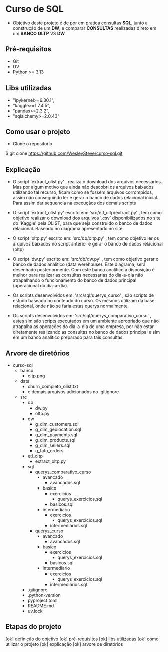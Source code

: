 # Curso de SQL

- Objetivo deste projeto é de por em pratica consultas **SQL**,
  junto a construção de um **DW**,
  e comparar **CONSULTAS** realizadas direto em um **BANCO OLTP** VS **DW**

## Pré-requisitos

- Git
- UV
- Python >= 3.13

## Libs utilizadas

- "ipykernel>=6.30.1",
- "kaggle>=1.7.4.5",
- "pandas>=2.3.2",
- "sqlalchemy>=2.0.43"

## Como usar o projeto

- Clone o repositorio

$ git clone https://github.com/WesleySteve/curso-sql.git

## Explicação

- O script 'extract_olist.py' , realiza o download dos arquivos necessarios.
  Mas por algum motivo que ainda não descobri os arquivos baixados utilizando tal
  recurso, ficam como se fossem arquivos corrompidos, assim não conseguindo ler
  e gerar o banco de dados relacional inicial.
  Para assim dar sequencia na execuçãos dos demais scripts

- O script 'extract_olist.py' escrito em: 'src/etl_oltp/extract.py' ,
  tem como objetivo realizar o download dos arquivos '.csv' disponibilizados
  no site do 'Kaggle' pela OLIST, para que seja construido o
  banco de dados relacional. Baseado no diagrama apresentado no site.
- O script 'oltp.py' escrito em: 'src/db/oltp.py' ,
  tem como objetivo ler os arquivos baixados no script anterior e gerar o
  banco de dados relacional (oltp)
- O script 'dw.py' escrito em: 'src/db/dw.py' ,
  tem como objetivo gerar o banco de dados analitico (data werehouse). Este diagrama,
  será desenhado posteriormente. Com este banco analitico a disposição é melhor
  para realizar as consultas necessarias do dia-a-dia não atrapalhando o
  funcionamento do banco de dados principal (operacional do dia-a-dia).
- Os scripts desenvolvidos em: 'src/sql/querys_curso' ,
  são scripts de estudo baseado no conteudo do curso. Os mesmos utilizam da base
  relacional, onde não se faria estas querys normalmente.
- Os scripts desenvolvidos em: 'src/sql/querys_comparativo_curso' ,
  estes sim são scripts executados em um ambiente apropriado que não atrapalha
  as operações do dia-a-dia de uma empresa, por não estar diretamente realizando
  as consultas no banco de dados principal e sim em um banco analitico preparado
  para tais consultas.

## Arvore de diretórios

- curso-sql
  - banco
    - oltp.png
  - data
    - churn_completo_olist.txt
    - e demais arquivos adicionados no .gitignore
  - src
    - db
      - dw.py
      - oltp.py
    - dw
      - g_dim_customers.sql
      - g_dim_geolocation.sql
      - g_dim_payments.sql
      - g_dim_products.sql
      - g_dim_sellers.sql
      - g_fato_orders
    - etl_oltp
      - extract_oltp.py
    - sql
      - querys_comparativo_curso
        - avancado
          - avancados.sql
        - basico
          - exercicios
            - querys_exercicios.sql
          - basicos.sql
        - intermediario
          - exercicios
            - querys_exercicios.sql
          - intermediarios.sql
      - querys_curso
        - avancado
          - avancados.sql
        - basico
          - exercicios
            - querys_exercicios.sql
          - basicos.sql
        - intermediario
          - exercicios
            - querys_exercicios.sql
          - intermediarios.sql
    - .gitignore
    - .python-version
    - pyproject.toml
    - README.md
    - uv.lock

## Etapas do projeto

[ok] definição do objetivo
[ok] pré-requisitos
[ok] libs utilizadas
[ok] como utilizar o projeto
[ok] explicação
[ok] arvore de diretórios
